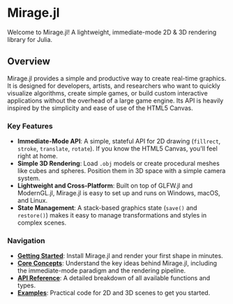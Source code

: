 # Mirage.jl

Welcome to Mirage.jl! A lightweight, immediate-mode 2D & 3D rendering library for Julia.

## Overview

Mirage.jl provides a simple and productive way to create real-time graphics. It is designed for developers, artists, and researchers who want to quickly visualize algorithms, create simple games, or build custom interactive applications without the overhead of a large game engine. Its API is heavily inspired by the simplicity and ease of use of the HTML5 Canvas.

### Key Features

*   **Immediate-Mode API**: A simple, stateful API for 2D drawing (`fillrect`, `stroke`, `translate`, `rotate`). If you know the HTML5 Canvas, you'll feel right at home.
*   **Simple 3D Rendering**: Load `.obj` models or create procedural meshes like cubes and spheres. Position them in 3D space with a simple camera system.
*   **Lightweight and Cross-Platform**: Built on top of GLFW.jl and ModernGL.jl, Mirage.jl is easy to set up and runs on Windows, macOS, and Linux.
*   **State Management**: A stack-based graphics state (`save()` and `restore()`) makes it easy to manage transformations and styles in complex scenes.

### Navigation

*   **[Getting Started](getting_started.md)**: Install Mirage.jl and render your first shape in minutes.
*   **[Core Concepts](concepts.md)**: Understand the key ideas behind Mirage.jl, including the immediate-mode paradigm and the rendering pipeline.
*   **[API Reference](api_reference.md)**: A detailed breakdown of all available functions and types.
*   **[Examples](examples.md)**: Practical code for 2D and 3D scenes to get you started.

